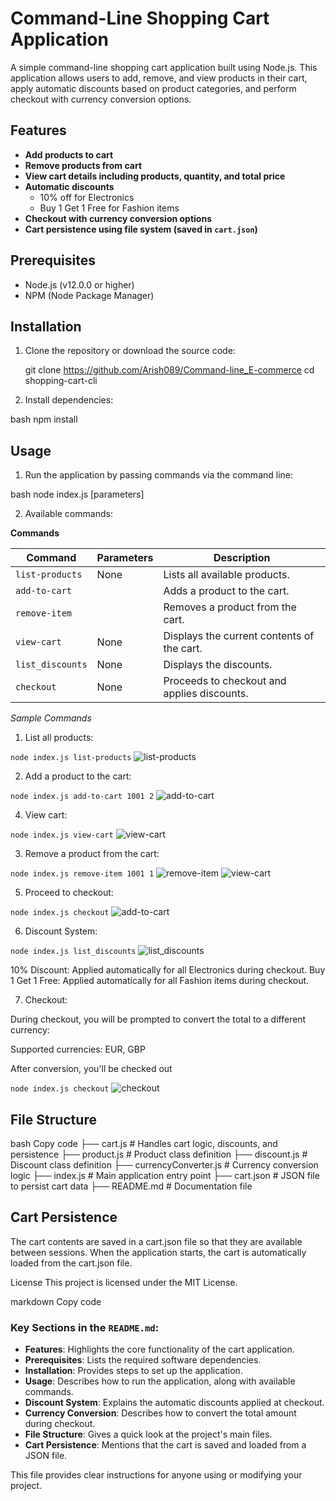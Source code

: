 # Command-Line Shopping Cart Application

A simple command-line shopping cart application built using Node.js. This application allows users to add, remove, and view products in their cart, apply automatic discounts based on product categories, and perform checkout with currency conversion options.

## Features

- **Add products to cart**
- **Remove products from cart**
- **View cart details including products, quantity, and total price**
- **Automatic discounts**
  - 10% off for Electronics
  - Buy 1 Get 1 Free for Fashion items
- **Checkout with currency conversion options**
- **Cart persistence using file system (saved in `cart.json`)**

## Prerequisites

- Node.js (v12.0.0 or higher)
- NPM (Node Package Manager)

## Installation

1. Clone the repository or download the source code:
   
   git clone https://github.com/Arish089/Command-line_E-commerce
   cd shopping-cart-cli

2. Install dependencies:

bash
npm install

## Usage
1. Run the application by passing commands via the command line:

bash
node index.js <command> [parameters]

2. Available commands:

**Commands**

| Command           | Parameters                                    | Description                                   |
|-------------------|-----------------------------------------------|-----------------------------------------------|
| `list-products`   | None                                          | Lists all available products.                 |
| `add-to-cart`     | <product-id><quantity>                        | Adds a product to the cart.                   |
| `remove-item`     | <product-id><quantity>                        | Removes a product from the cart.              |
| `view-cart`       | None                                          | Displays the current contents of the cart.    |
| `list_discounts`  | None                                          | Displays the discounts.                       |
| `checkout`        | None                                          | Proceeds to checkout and applies discounts.   |

*Sample Commands*

1. List all products:

`node index.js list-products`
![list-products](./images/Screenshot%20(83).png)

2. Add a product to the cart:

`node index.js add-to-cart 1001 2`
![add-to-cart](./images/Screenshot%20(84).png)

4. View cart:

`node index.js view-cart`
![view-cart](./images/Screenshot%20(85).png)

3. Remove a product from the cart:

`node index.js remove-item 1001 1`
![remove-item](./images/Screenshot%20(86).png)
![view-cart](./images/Screenshot%20(87).png)

5. Proceed to checkout:

`node index.js checkout`
![add-to-cart](./images/Screenshot%20(84).png)

6. Discount System:

`node index.js list_discounts`
![list_discounts](./images/Screenshot%20(89).png)

10% Discount: Applied automatically for all Electronics during checkout.
Buy 1 Get 1 Free: Applied automatically for all Fashion items during checkout.

7. Checkout:

During checkout, you will be prompted to convert the total to a different currency:

Supported currencies: EUR, GBP

After conversion, you'll be checked out

`node index.js checkout`
![checkout](./images/Screenshot%20(91).png)


## File Structure
bash
Copy code
├── cart.js              # Handles cart logic, discounts, and persistence
├── product.js           # Product class definition
├── discount.js          # Discount class definition
├── currencyConverter.js # Currency conversion logic
├── index.js             # Main application entry point
├── cart.json            # JSON file to persist cart data
├── README.md            # Documentation file

## Cart Persistence
The cart contents are saved in a cart.json file so that they are available between sessions. When the application starts, the cart is automatically loaded from the cart.json file.

License
This project is licensed under the MIT License.

markdown
Copy code

### Key Sections in the `README.md`:

- **Features**: Highlights the core functionality of the cart application.
- **Prerequisites**: Lists the required software dependencies.
- **Installation**: Provides steps to set up the application.
- **Usage**: Describes how to run the application, along with available commands.
- **Discount System**: Explains the automatic discounts applied at checkout.
- **Currency Conversion**: Describes how to convert the total amount during checkout.
- **File Structure**: Gives a quick look at the project's main files.
- **Cart Persistence**: Mentions that the cart is saved and loaded from a JSON file.

This file provides clear instructions for anyone using or modifying your project.